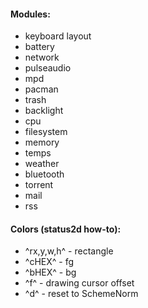#### Modules:
* keyboard layout
* battery
* network
* pulseaudio
* mpd
* pacman
* trash
* backlight
* cpu
* filesystem
* memory
* temps
* weather
* bluetooth
* torrent
* mail
* rss

#### Colors (status2d how-to):
* ^rx,y,w,h^ - rectangle
* ^cHEX^ - fg
* ^bHEX^ - bg
* ^f<px>^ - drawing cursor offset
* ^d^ - reset to SchemeNorm
